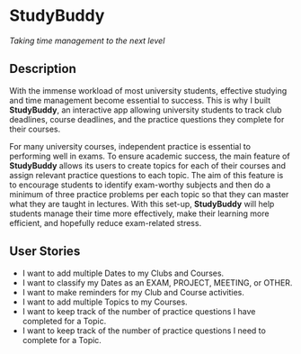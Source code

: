 # StudyBuddy
*Taking time management to the next level*

## Description

With the immense workload of most university students, effective studying and time management become essential 
to success. This is why I built **StudyBuddy**, an interactive app allowing university students 
to track club deadlines, course deadlines, and the practice questions they complete for their courses. 

For many university courses, independent practice is essential to performing well in exams. 
To ensure academic success, the main feature of **StudyBuddy** allows its users to create topics for 
each of their courses and assign relevant practice questions to each topic. 
The aim of this feature is to encourage students to identify exam-worthy subjects and then 
do a minimum of three practice problems per each topic so that they can master what they are taught in lectures.
With this set-up, **StudyBuddy** will help students manage their time more effectively, make their 
learning more efficient, and hopefully reduce exam-related stress.
 
## User Stories
- I want to add multiple Dates to my Clubs and Courses.
- I want to classify my Dates as an EXAM, PROJECT, MEETING, or OTHER.
- I want to make reminders for my Club and Course activities.
- I want to add multiple Topics to my Courses.
- I want to keep track of the number of practice questions I have completed for a Topic.
- I want to keep track of the number of practice questions I need to complete for a Topic.
